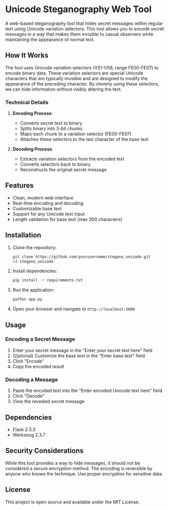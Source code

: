 # Unicode Steganography Web Tool

A web-based steganography tool that hides secret messages within regular text using Unicode variation selectors. This tool allows you to encode secret messages in a way that makes them invisible to casual observers while maintaining the appearance of normal text.

## How It Works

The tool uses Unicode variation selectors (VS1-VS8, range FE00-FE07) to encode binary data. These variation selectors are special Unicode characters that are typically invisible and are designed to modify the appearance of the preceding character. By cleverly using these selectors, we can hide information without visibly altering the text.

### Technical Details

1. **Encoding Process**:
   - Converts secret text to binary
   - Splits binary into 3-bit chunks
   - Maps each chunk to a variation selector (FE00-FE07)
   - Attaches these selectors to the last character of the base text

2. **Decoding Process**:
   - Extracts variation selectors from the encoded text
   - Converts selectors back to binary
   - Reconstructs the original secret message

## Features

- Clean, modern web interface
- Real-time encoding and decoding
- Customizable base text
- Support for any Unicode text input
- Length validation for base text (max 300 characters)

## Installation

1. Clone the repository:
   ```bash
   git clone https://github.com/yourusername/stegano_unicode.git
   cd stegano_unicode
   ```

2. Install dependencies:
   ```bash
   pip install -r requirements.txt
   ```

3. Run the application:
   ```bash
   python app.py
   ```

4. Open your browser and navigate to `http://localhost:5000`

## Usage

### Encoding a Secret Message
1. Enter your secret message in the "Enter your secret text here" field
2. (Optional) Customize the base text in the "Enter base text" field
3. Click "Encode"
4. Copy the encoded result

### Decoding a Message
1. Paste the encoded text into the "Enter encoded Unicode text here" field
2. Click "Decode"
3. View the revealed secret message

## Dependencies

- Flask 2.3.3
- Werkzeug 2.3.7

## Security Considerations

While this tool provides a way to hide messages, it should not be considered a secure encryption method. The encoding is reversible by anyone who knows the technique. Use proper encryption for sensitive data.

## License

This project is open source and available under the MIT License.